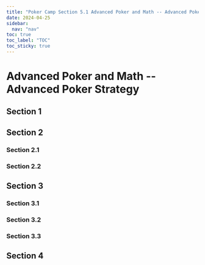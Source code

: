 ```yaml
---
title: "Poker Camp Section 5.1 Advanced Poker and Math -- Advanced Poker Strategy"
date: 2024-04-25
sidebar:
  nav: "nav"
toc: true
toc_label: "TOC"
toc_sticky: true
---
```


# Advanced Poker and Math -- Advanced Poker Strategy

## Section 1

## Section 2
### Section 2.1
### Section 2.2


## Section 3
### Section 3.1
### Section 3.2
### Section 3.3

## Section 4
